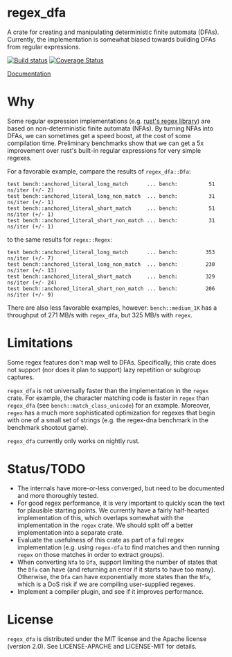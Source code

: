 regex_dfa
=========

A crate for creating and manipulating deterministic finite automata (DFAs).
Currently, the implementation is somewhat biased towards building DFAs from
regular expressions.

[![Build status](https://travis-ci.org/jneem/regex-dfa.svg)](https://travis-ci.org/jneem/regex-dfa)
[![Coverage Status](https://coveralls.io/repos/jneem/regex-dfa/badge.svg?branch=master&service=github)](https://coveralls.io/github/jneem/regex-dfa?branch=master)

[Documentation](http://jneem.github.io/regex-dfa/regex_dfa/index.html)

# Why

Some regular expression implementations (e.g. [rust's regex
library](http://github.com/rust-lang/regex)) are based on
non-deterministic finite automata (NFAs). By turning NFAs into DFAs, we can
sometimes get a speed boost, at the cost of some compilation time. Preliminary
benchmarks show that we can get a 5x improvement over rust's built-in regular
expressions for very simple regexes.

For a favorable example, compare the results of `regex_dfa::Dfa`:
```
test bench::anchored_literal_long_match      ... bench:          51 ns/iter (+/- 2)
test bench::anchored_literal_long_non_match  ... bench:          31 ns/iter (+/- 1)
test bench::anchored_literal_short_match     ... bench:          51 ns/iter (+/- 1)
test bench::anchored_literal_short_non_match ... bench:          31 ns/iter (+/- 1)
```
to the same results for `regex::Regex`:
```
test bench::anchored_literal_long_match      ... bench:         353 ns/iter (+/- 7)
test bench::anchored_literal_long_non_match  ... bench:         230 ns/iter (+/- 13)
test bench::anchored_literal_short_match     ... bench:         329 ns/iter (+/- 24)
test bench::anchored_literal_short_non_match ... bench:         206 ns/iter (+/- 9)
```

There are also less favorable examples, however: `bench::medium_1K` has a throughput of
271 MB/s with `regex_dfa`, but 325 MB/s with `regex`.

# Limitations

Some regex features don't map well to DFAs. Specifically, this crate does not
support (nor does it plan to support) lazy repetition or subgroup captures.

`regex_dfa` is not universally faster than the implementation in the `regex`
crate. For example, the character matching code is faster in `regex` than
`regex_dfa` (see `bench::match_class_unicode`) for an example. Moreover,
`regex` has a much more sophisticated optimization for regexes that begin with
one of a small set of strings (e.g. the regex-dna benchmark in the benchmark
shootout game).

`regex_dfa` currently only works on nightly rust.

# Status/TODO

- The internals have more-or-less converged, but need to be documented and more
  thoroughly tested.
- For good regex performance, it is very important to quickly scan the text for
  plausible starting points. We currently have a fairly half-hearted
  implementation of this, which overlaps somewhat with the implementation in
  the `regex` crate. We should split off a better implementation into a
  separate crate.
- Evaluate the usefulness of this crate as part of a full regex implementation
  (e.g. using `regex-dfa` to find matches and then running `regex` on those
  matches in order to extract groups).
- When converting `Nfa` to `Dfa`, support limiting the number of states that
  the `Dfa` can have (and returning an error if it starts to have too many).
  Otherwise, the `Dfa` can have exponentially more states than the `Nfa`, which
  is a DoS risk if we are compiling user-supplied regexes.
- Implement a compiler plugin, and see if it improves performance.

# License

`regex_dfa` is distributed under the MIT license and the Apache license (version 2.0).
See LICENSE-APACHE and LICENSE-MIT for details.

